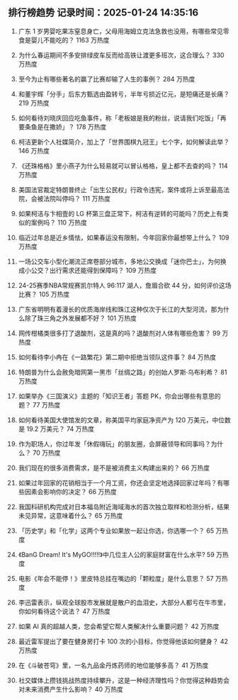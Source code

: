 
## 排行榜趋势 记录时间：2025-01-24 14:35:16
  
  1. 广东 1 岁男婴吃果冻窒息身亡，父母用海姆立克法急救也没用，有哪些常见零食是婴儿不能吃的？ 1163 万热度
    
  2. 为什么春运期间不多安排绿皮车反而给高铁让渡更多班次，这合理么？ 330 万热度
    
  3. 至今为止有哪些著名的赢了比赛却输了人生的事例？ 284 万热度
    
  4. 和董宇辉「分手」后东方甄选由盈转亏，半年亏损近亿元，是短痛还是长痛？ 219 万热度
    
  5. 如何看待刘晓庆回应吃鱼事件，称「老板娘是我的粉丝，说请我们吃饭」「再要条鱼是在撒娇」？ 178 万热度
    
  6. 柯洁更新个人社媒简介，加上了「世界围棋九冠王」七个字，如何解读此举？ 146 万热度
    
  7. 《还珠格格》里小燕子为什么轻易就可以冒认格格，皇上都不去查的吗？ 114 万热度
    
  8. 美国法官裁定特朗普终止「出生公民权」行政令违宪，案件或将上诉至最高法院，会被法院叫停吗？ 111 万热度
    
  9. 如果柯洁与卞相壹的 LG 杯第三盘正常下，柯洁有逆转的可能吗？历史上有类似的案例吗？ 110 万热度
    
  10. 临近过年总是近乡情怯，如果春运没有限制，今年回家你最想带上什么？ 109 万热度
    
  11. 一场公交车小型化潮流正席卷部分城市，多地公交换成「迷你巴士」，为何换成小公交？出行需求还能得到保障吗？ 109 万热度
    
  12. 24-25赛季NBA常规赛凯尔特人 96:117 湖人，詹眉合砍 44 分，如何评价这场比赛？ 105 万热度
    
  13. 广东省明明有着漫长的优质海岸线和珠江这种仅次于长江的大型河流，那为什么除了珠三角之外发展都不好？ 101 万热度
    
  14. 网传柑橘类很多打了退酸剂，这是真的吗？退酸剂对人体有哪些危害？ 99 万热度
    
  15. 如何看待李小冉在《一路繁花》第二期中拒绝当领队这件事？ 84 万热度
    
  16. 特朗普为什么会赦免暗网第一黑市「丝绸之路」的创始人罗斯·乌布利希？ 81 万热度
    
  17. 如果举办《三国演义》主题的「知识王者」答题 PK，你会出哪些有意思的题？ 77 万热度
    
  18. 如何看待美国大使馆发的文章，称美国平均家庭净资产为 120 万美元，中位数是 19.2 万美元？ 74 万热度
    
  19. 作为职场人，你过年发「休假嗨玩」的朋友圈，会屏蔽领导和同事吗？为什么？ 70 万热度
    
  20. 我们现在的很多消费需求，是不是被消费主义构建出来的？ 66 万热度
    
  21. 如果过年回家的花销相当于一个月工资，你还会坚定地选择回家过年吗？有哪些因素会影响你的决定？ 66 万热度
    
  22. 我国科研机构完成对日本福岛附近海域海水的首次独立取样和检测分析，结果未见异常，这意味着什么？ 65 万热度
    
  23. 「历史学」和「化学」这两个专业如果放一起让你选，你选哪一个？ 65 万热度
    
  24. 《BanG Dream! It's MyGO!!!!!》中几位主人公的家庭财富在什么水平? 59 万热度
    
  25. 电影《年会不能停！》里皮特总挂在嘴边的「颗粒度」是什么意思？ 57 万热度
    
  26. 李迅雷表示，纵观全球股市发展就是散户的血泪史，大部分人都亏在牛市里，你如何看待这个说法？ 47 万热度
    
  27. 如果 AI 真的超越人类，您会希望它帮人类解决什么重要问题？ 42 万热度
    
  28. 最近雷军提出了要在健身房打卡 100 次的小目标，你觉得他该如何健身？ 42 万热度
    
  29. 在《斗破苍穹》里，一名九品金丹炼药师的地位能够多高？ 41 万热度
    
  30. 社交媒体上攒钱挑战热度持续攀升，这是一种经济理性吗？你觉得这种趋势会对未来消费产生什么影响？ 40 万热度
    